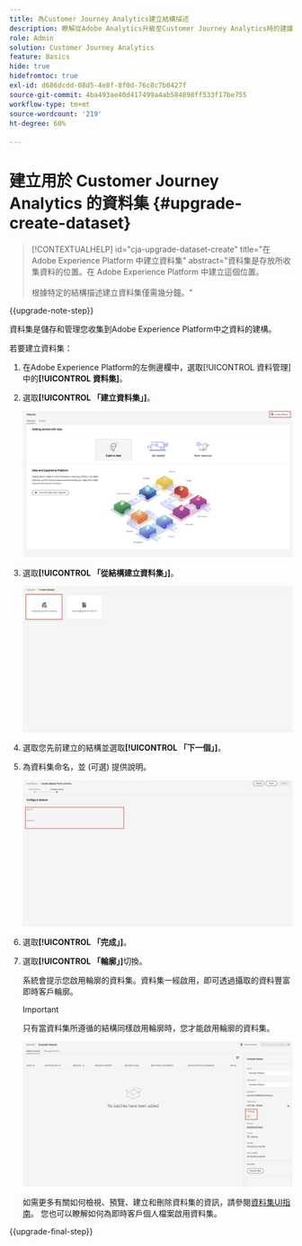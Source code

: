 ```yaml
---
title: 為Customer Journey Analytics建立結構描述
description: 瞭解從Adobe Analytics升級至Customer Journey Analytics時的建議路徑
role: Admin
solution: Customer Journey Analytics
feature: Basics
hide: true
hidefromtoc: true
exl-id: d686dcdd-08d5-4e8f-8f0d-76c8c7b0427f
source-git-commit: 4ba493ae40d417499a4ab584898ff533f17be755
workflow-type: tm+mt
source-wordcount: '219'
ht-degree: 60%

---
```


# 建立用於 Customer Journey Analytics 的資料集 {#upgrade-create-dataset}

<!-- markdownlint-disable MD034 -->

>[!CONTEXTUALHELP]
>id="cja-upgrade-dataset-create"
>title="在 Adobe Experience Platform 中建立資料集"
>abstract="資料集是存放所收集資料的位置。在 Adobe Experience Platform 中建立這個位置。<br><br>根據特定的結構描述建立資料集僅需幾分鐘。"

<!-- markdownlint-enable MD034 -->

{{upgrade-note-step}}

<!-- Should we single source this instead of duplicate it? The following steps were copied from: /help/data-ingestion/aepwebsdk.md-->

資料集是儲存和管理您收集到Adobe Experience Platform中之資料的建構。

若要建立資料集：

1. 在Adobe Experience Platform的左側邊欄中，選取[!UICONTROL 資料管理]中的&#x200B;**[!UICONTROL 資料集]**。

1. 選取&#x200B;**[!UICONTROL 「建立資料集」]**。

   ![建立資料集](assets/create-dataset.png)

1. 選取&#x200B;**[!UICONTROL 「從結構建立資料集」]**。

   ![從結構建立資料集](assets/create-dataset-from-schema.png)

1. 選取您先前建立的結構並選取&#x200B;**[!UICONTROL 「下一個」]**。

1. 為資料集命名，並 (可選) 提供說明。

   ![命名資料集](assets/name-your-datatest.png)

1. 選取&#x200B;**[!UICONTROL 「完成」]**。

1. 選取&#x200B;**[!UICONTROL 「輪廓」]**&#x200B;切換。

   系統會提示您啟用輪廓的資料集。資料集一經啟用，即可透過攝取的資料豐富即時客戶輪廓。

   >[!IMPORTANT]
   >
   >    只有當資料集所遵循的結構同樣啟用輪廓時，您才能啟用輪廓的資料集。

   ![啟用輪廓結構](assets/aepwebsdk-dataset-profile.png)

   如需更多有關如何檢視、預覽、建立和刪除資料集的資訊，請參閱[資料集UI指南](https://experienceleague.adobe.com/docs/experience-platform/catalog/datasets/user-guide.html?lang=zh-Hant)。 您也可以瞭解如何為即時客戶個人檔案啟用資料集。

{{upgrade-final-step}}
